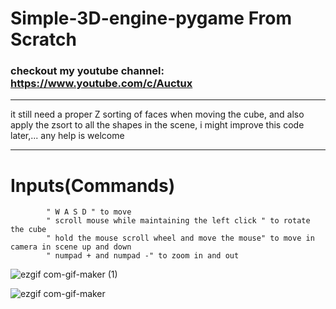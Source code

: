 # Simple-3D-engine-pygame From Scratch
 
### checkout my youtube channel: https://www.youtube.com/c/Auctux
---

it still need a proper Z sorting of faces when moving the cube,
and also apply the zsort to all the shapes in the scene, i might improve this code later,... any help is welcome

---
# Inputs(Commands)
            " W A S D " to move
            " scroll mouse while maintaining the left click " to rotate the cube
            " hold the mouse scroll wheel and move the mouse" to move in camera in scene up and down
            " numpad + and numpad -" to zoom in and out 

![ezgif com-gif-maker (1)](https://user-images.githubusercontent.com/48150537/119762345-2139b280-becb-11eb-986b-4a8efca0b402.gif)

![ezgif com-gif-maker](https://user-images.githubusercontent.com/48150537/119512227-c00dc400-bd90-11eb-8643-0298be8bd933.gif)


